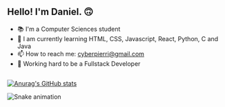 ## Hello! I'm Daniel. 🙃

- 📚 I'm a Computer Sciences student
- 🌱 I am currently learning HTML, CSS, Javascript, React, Python, C and Java
- 📫 How to reach me: cyberpierri@gmail.com
- 🌠 Working hard to be a Fullstack Developer

##

[![Anurag's GitHub stats](https://github-readme-stats.vercel.app/api?username=danielpierri&count_private=true&theme=github_dark&show_icons=true)](https://github.com/anuraghazra/github-readme-stats)

![Snake animation](https://github.com/danielpierri/danielpierri/blob/output/github-contribution-grid-snake.svg)
